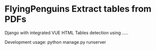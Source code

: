 # FlyingPenguins Extract tables from PDFs
Django with integrated VUE HTML
Tables detection using .....

Development usage:
python manage.py runserver
